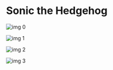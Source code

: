 # Sonic the Hedgehog

![img 0](https://i.imgur.com/IkK6k8A.jpg)

![img 1](https://i.imgur.com/snrhvOq.png)

![img 2](https://i.imgur.com/NxULf1N.jpg)

![img 3](https://i.imgur.com/KYwoeKP.png)

